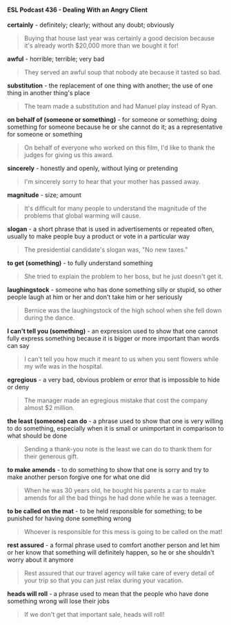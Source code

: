 #### ESL Podcast 436 - Dealing With an Angry Client

**certainly** - definitely; clearly; without any doubt; obviously

> Buying that house last year was certainly a good decision because it's already
worth $20,000 more than we bought it for!

**awful** - horrible; terrible; very bad

> They served an awful soup that nobody ate because it tasted so bad.

**substitution** - the replacement of one thing with another; the use of one thing in
another thing's place

> The team made a substitution and had Manuel play instead of Ryan.

**on behalf of (someone or something)** - for someone or something; doing
something for someone because he or she cannot do it; as a representative for
someone or something

> On behalf of everyone who worked on this film, I'd like to thank the judges for
giving us this award.

**sincerely** - honestly and openly, without lying or pretending

> I'm sincerely sorry to hear that your mother has passed away.

**magnitude** - size; amount

> It's difficult for many people to understand the magnitude of the problems that
global warming will cause.

**slogan** - a short phrase that is used in advertisements or repeated often, usually
to make people buy a product or vote in a particular way

> The presidential candidate's slogan was, "No new taxes."

**to get (something)** - to fully understand something

> She tried to explain the problem to her boss, but he just doesn't get it.

**laughingstock** - someone who has done something silly or stupid, so other
people laugh at him or her and don't take him or her seriously

> Bernice was the laughingstock of the high school when she fell down during the
dance.

**I can't tell you (something)** - an expression used to show that one cannot fully
express something because it is bigger or more important than words can say

> I can't tell you how much it meant to us when you sent flowers while my wife
was in the hospital.

**egregious** - a very bad, obvious problem or error that is impossible to hide or
deny

> The manager made an egregious mistake that cost the company almost $2
million.

**the least (someone) can do** - a phrase used to show that one is very willing to
do something, especially when it is small or unimportant in comparison to what
should be done

> Sending a thank-you note is the least we can do to thank them for their
generous gift.

**to make amends** - to do something to show that one is sorry and try to make
another person forgive one for what one did

> When he was 30 years old, he bought his parents a car to make amends for all
the bad things he had done while he was a teenager.

**to be called on the mat** - to be held responsible for something; to be punished
for having done something wrong

> Whoever is responsible for this mess is going to be called on the mat!

**rest assured** - a formal phrase used to comfort another person and let him or
her know that something will definitely happen, so he or she shouldn't worry
about it anymore

> Rest assured that our travel agency will take care of every detail of your trip so
that you can just relax during your vacation.

**heads will roll** - a phrase used to mean that the people who have done
something wrong will lose their jobs

> If we don't get that important sale, heads will roll!

